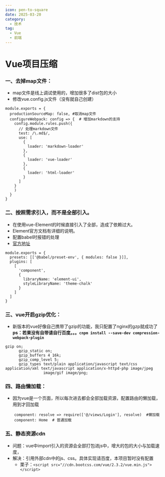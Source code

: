 ```yaml
---
icon: pen-to-square
date: 2025-03-20
category:
  - 技术
tag:
  - Vue
  - 前端
---
```



# Vue项目压缩
### 一、去掉map文件：
* map文件是线上调试使用的，增加很多了dist包的大小
* 修改vue.config.js文件（没有就自己创建）

```nashorn js
module.exports = {
  productionSourceMap: false, #取消map文件
  configureWebpack: config => {  # 增加markdown的支持
    config.module.rules.push({
      // 处理markdown文件
      test: /\.md$/,
      use: [
        {
          loader: 'markdown-loader'
        },
        {
          loader: 'vue-loader'
        },
        {
          loader: 'html-loader'
        }
      ]
    }
    )
  }
}
```

### 二、按照需求引入，而不是全部引入。
* 在使用vue-Element的时候直接引入了全部，造成了依赖过大。
* Element官方文档有详细的说明。
* 配置babel时报错的处理
* [官方地址](https://element.faas.ele.me/)

```nashorn js
module.exports = {
  presets: [['@babel/preset-env', { modules: false }]],
  plugins: [
    [
      'component',
      {
        libraryName: 'element-ui',
        styleLibraryName: 'theme-chalk'
      }
    ]
  ]
}
```
### 三、vue开启gzip优化：
* 新版本的vue好像自己携带了gzip的功能，我只配置了nginx的gzp就成功了
**ps：若果没有自带请自行百度。。。`cnpm install --save-dev compression-webpack-plugin
`**

```nashorn js
gzip on; 
      gzip_static on;
      gzip_buffers 4 16k;
      gzip_comp_level 5;
      gzip_types text/plain application/javascript text/css application/xml text/javascript application/x-httpd-php image/jpeg 
                 image/gif image/png;
```
### 四、路由懒加载：
* 因为vue是一个页面，所以每次进去都会全部加载资源，配置路由的懒加载，用到才回加载

```nashorn js
    component: resolve => require(['@/views/Login'], resolve)  #懒加载
    component: Home  # 普通加载
```
### 五、静态资源cdn
* 问题：vue中import引入的资源会全部打包进js中，增大的包的大小与加载速度，
* 解决：引用外部cdn中的js、css。具体实现请百度，本项目暂时没有配置
	* 栗子：`<script src="//cdn.bootcss.com/vue/2.3.2/vue.min.js"></script>`
